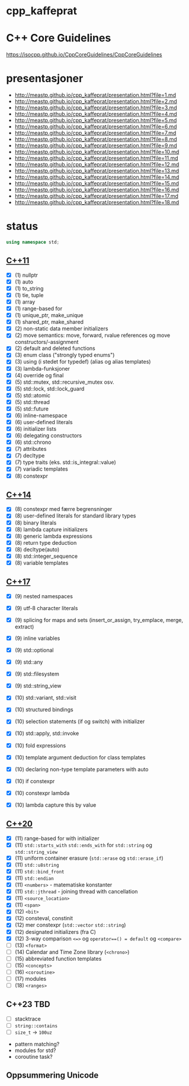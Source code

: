 # cpp_kaffeprat

# C++ Core Guidelines

https://isocpp.github.io/CppCoreGuidelines/CppCoreGuidelines

# presentasjoner

- http://meastp.github.io/cpp_kaffeprat/presentation.html?file=1.md
- http://meastp.github.io/cpp_kaffeprat/presentation.html?file=2.md
- http://meastp.github.io/cpp_kaffeprat/presentation.html?file=3.md
- http://meastp.github.io/cpp_kaffeprat/presentation.html?file=4.md
- http://meastp.github.io/cpp_kaffeprat/presentation.html?file=5.md
- http://meastp.github.io/cpp_kaffeprat/presentation.html?file=6.md
- http://meastp.github.io/cpp_kaffeprat/presentation.html?file=7.md
- http://meastp.github.io/cpp_kaffeprat/presentation.html?file=8.md
- http://meastp.github.io/cpp_kaffeprat/presentation.html?file=9.md
- http://meastp.github.io/cpp_kaffeprat/presentation.html?file=10.md
- http://meastp.github.io/cpp_kaffeprat/presentation.html?file=11.md
- http://meastp.github.io/cpp_kaffeprat/presentation.html?file=12.md
- http://meastp.github.io/cpp_kaffeprat/presentation.html?file=13.md
- http://meastp.github.io/cpp_kaffeprat/presentation.html?file=14.md
- http://meastp.github.io/cpp_kaffeprat/presentation.html?file=15.md
- http://meastp.github.io/cpp_kaffeprat/presentation.html?file=16.md
- http://meastp.github.io/cpp_kaffeprat/presentation.html?file=17.md
- http://meastp.github.io/cpp_kaffeprat/presentation.html?file=18.md

# status

```cpp
using namespace std;
```
## [C++11](https://en.cppreference.com/w/cpp/11)
 - [x] (1) nullptr
 - [x] (1) auto
 - [x] (1) to_string
 - [x] (1) tie, tuple
 - [x] (1) array
 - [x] (1) range-based for
 - [x] (1) unique_ptr, make_unique
 - [x] (1) shared_ptr, make_shared
 - [x] (2) non-static data member initializers
 - [x] (2) move semantics: move, forward, rvalue references og move constructors/-assignment
 - [x] (2) default and deleted functions
 - [x] (3) enum class ("strongly typed enums")
 - [x] (3) using (i stedet for typedef) (alias og alias templates)
 - [x] (3) lambda-funksjoner
 - [x] (4) override og final
 - [x] (5) std::mutex, std::recursive_mutex osv.
 - [x] (5) std::lock, std::lock_guard
 - [x] (5) std::atomic
 - [x] (5) std::thread
 - [x] (5) std::future
 - [x] (6) inline-namespace
 - [x] (6) user-defined literals
 - [x] (6) initializer lists
 - [x] (6) delegating constructors
 - [x] (6) std::chrono
 - [x] (7) attributes
 - [x] (7) decltype
 - [x] (7) type traits (eks. std::is_integral<int>::value)
 - [x] (7) variadic templates
 - [x] (8) constexpr

## [C++14](https://en.cppreference.com/w/cpp/14)
 - [x] (8) constexpr med færre begrensninger
 - [x] (8) user-defined literals for standard library types
 - [x] (8) binary literals
 - [x] (8) lambda capture initializers
 - [x] (8) generic lambda expressions
 - [x] (8) return type deduction
 - [x] (8) decltype(auto)
 - [x] (8) std::integer_sequence
 - [x] (8) variable templates

## [C++17](https://en.cppreference.com/w/cpp/17)
 - [x] (9) nested namespaces
 - [x] (9) utf-8 character literals
 - [x] (9) splicing for maps and sets (insert_or_assign, try_emplace, merge, extract)
 - [x] (9) inline variables
 - [x] (9) std::optional
 - [x] (9) std::any
 - [x] (9) std::filesystem
 - [x] (9) std::string_view
 
 - [x] (10) std::variant, std::visit
 - [x] (10) structured bindings
 - [x] (10) selection statements (if og switch) with initializer
 - [x] (10) std::apply, std::invoke
 - [x] (10) fold expressions
 - [x] (10) template argument deduction for class templates
 - [x] (10) declaring non-type template parameters with auto
 - [x] (10) if constexpr
 - [x] (10) constexpr lambda
 - [x] (10) lambda capture this by value

## [C++20](https://en.cppreference.com/w/cpp/20)
 - [x] (11) range-based for with initializer
 - [x] (11) `std::starts_with` `std::ends_with` for `std::string` og `std::string_view`
 - [x] (11) uniform container erasure (`std::erase` og `std::erase_if`)
 - [x] (11) `std::u8string`
 - [x] (11) `std::bind_front`
 - [x] (11) `std::endian`
 - [x] (11) `<numbers>` - matematiske konstanter
 - [x] (11) `std::jthread` - joining thread with cancellation
 - [x] (11) `<source_location>`
 - [x] (11) `<span>`
 - [x] (12) `<bit>`
 - [x] (12) consteval, constinit
 - [x] (12) mer constexpr (`std::vector` `std::string`)
 - [x] (12) designated initializers (fra C)
 - [x] (12) 3-way comparison `<=>` og `operator==() = default` og `<compare>`
 - [ ] (13) `<format>`
 - [ ] (14) Calendar and Time Zone library (`<chrono>`)
 - [ ] (15) abbreviated function templates
 - [ ] (15) `<concepts>`
 - [ ] (16) `<coroutine>`
 - [ ] (17) modules
 - [ ] (18) `<ranges>`

## C++23 TBD
 - [ ] stacktrace
 - [ ] `string::contains`
 - [ ] `size_t` -> `100uz`
 - pattern matching?
 - modules for std?
 - coroutine task?

## Oppsummering Unicode
